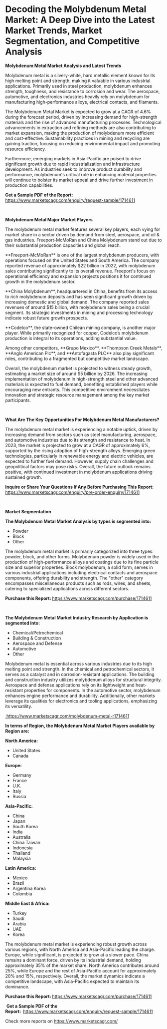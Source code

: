 <p><h1>Decoding the Molybdenum Metal Market: A Deep Dive into the Latest Market Trends, Market Segmentation, and Competitive Analysis</h1></p><p><strong>Molybdenum Metal Market Analysis and Latest Trends</strong></p>
<p><p>Molybdenum metal is a silvery-white, hard metallic element known for its high melting point and strength, making it valuable in various industrial applications. Primarily used in steel production, molybdenum enhances strength, toughness, and resistance to corrosion and wear. The aerospace, automotive, and electronics industries heavily rely on molybdenum for manufacturing high-performance alloys, electrical contacts, and filaments.</p><p>The Molybdenum Metal Market is expected to grow at a CAGR of 4.6% during the forecast period, driven by increasing demand for high-strength materials and the rise of advanced manufacturing processes. Technological advancements in extraction and refining methods are also contributing to market expansion, making the production of molybdenum more efficient and cost-effective. Sustainability practices in mining and recycling are gaining traction, focusing on reducing environmental impact and promoting resource efficiency.</p><p>Furthermore, emerging markets in Asia-Pacific are poised to drive significant growth due to rapid industrialization and infrastructure development. As industries seek to improve product durability and performance, molybdenum's critical role in enhancing material properties will continue to bolster its market appeal and drive further investment in production capabilities.</p></p>
<p><strong>Get a Sample PDF of the Report:&nbsp;</strong> <a href="https://www.marketscagr.com/enquiry/request-sample/1714611?utm_campaign=2485&utm_medium=2&utm_source=Github&utm_content=ia&utm_term=28032025&utm_id=molybdenum-metal">https://www.marketscagr.com/enquiry/request-sample/1714611</a></p>
<p>&nbsp;</p>
<p><strong>Molybdenum Metal Major Market Players</strong></p>
<p><p>The molybdenum metal market features several key players, each vying for market share in a sector driven by demand from steel, aerospace, and oil & gas industries. Freeport-McMoRan and China Molybdenum stand out due to their substantial production capacities and global reach.</p><p>**Freeport-McMoRan** is one of the largest molybdenum producers, with operations focused on the United States and South America. The company reported revenue of approximately $22 billion in 2022, with molybdenum sales contributing significantly to its overall revenue. Freeport's focus on operational efficiency and expansion projects positions it for continued growth in the molybdenum sector.</p><p>**China Molybdenum**, headquartered in China, benefits from its access to rich molybdenum deposits and has seen significant growth driven by increasing domestic and global demand. The company reported sales revenues of around $15 billion, with molybdenum sales being a crucial segment. Its strategic investments in mining and processing technology indicate robust future growth prospects.</p><p>**Codelco**, the state-owned Chilean mining company, is another major player. While primarily recognized for copper, Codelco’s molybdenum production is integral to its operations, adding substantial value. </p><p>Among other competitors, **Grupo Mexico**, **Thompson Creek Metals**, **Anglo American Plc**, and **Antofagasta PLC** also play significant roles, contributing to a fragmented but competitive market landscape.</p><p>Overall, the molybdenum market is projected to witness steady growth, estimating a market size of around $5 billion by 2026. The increasing implementation of molybdenum in high-strength steel and other advanced materials is expected to fuel demand, benefiting established players while encouraging new entrants. This competitive environment necessitates innovation and strategic resource management among the key market participants.</p></p>
<p>&nbsp;</p>
<p><strong>What Are The Key Opportunities For Molybdenum Metal Manufacturers?</strong></p>
<p><p>The molybdenum metal market is experiencing a notable uptick, driven by increasing demand from sectors such as steel manufacturing, aerospace, and automotive industries due to its strength and resistance to heat. In 2023, the market is projected to grow at a CAGR of approximately 6%, supported by the rising adoption of high-strength alloys. Emerging green technologies, particularly in renewable energy and electric vehicles, are expected to further fuel demand. However, supply chain challenges and geopolitical factors may pose risks. Overall, the future outlook remains positive, with continued investment in molybdenum applications driving sustained growth.</p></p>
<p><strong>Inquire or Share Your Questions If Any Before Purchasing This Report:</strong> <a href="https://www.marketscagr.com/enquiry/pre-order-enquiry/1714611?utm_campaign=2485&utm_medium=2&utm_source=Github&utm_content=ia&utm_term=28032025&utm_id=molybdenum-metal">https://www.marketscagr.com/enquiry/pre-order-enquiry/1714611</a></p>
<p>&nbsp;</p>
<p><strong>Market Segmentation</strong></p>
<p><strong>The Molybdenum Metal Market Analysis by types is segmented into:</strong></p>
<p><ul><li>Powder</li><li>Block</li><li>Other</li></ul></p>
<p><p>The molybdenum metal market is primarily categorized into three types: powder, block, and other forms. Molybdenum powder is widely used in the production of high-performance alloys and coatings due to its fine particle size and superior properties. Block molybdenum, a solid form, serves in various industrial applications including electrical contacts and aerospace components, offering durability and strength. The "other" category encompasses miscellaneous products such as rods, wires, and sheets, catering to specialized applications across different sectors.</p></p>
<p><strong>Purchase this Report:&nbsp;</strong><a href="https://www.marketscagr.com/purchase/1714611?utm_campaign=2485&utm_medium=2&utm_source=Github&utm_content=ia&utm_term=28032025&utm_id=molybdenum-metal">https://www.marketscagr.com/purchase/1714611</a></p>
<p>&nbsp;</p>
<p><strong>The Molybdenum Metal Market Industry Research by Application is segmented into:</strong></p>
<p><ul><li>Chemical/Petrochemical</li><li>Building & Construction</li><li>Aerospace and Defense</li><li>Automotive</li><li>Other</li></ul></p>
<p><p>Molybdenum metal is essential across various industries due to its high melting point and strength. In the chemical and petrochemical sectors, it serves as a catalyst and in corrosion-resistant applications. The building and construction industry utilizes molybdenum alloys for structural integrity. Aerospace and defense applications rely on its lightweight and heat-resistant properties for components. In the automotive sector, molybdenum enhances engine performance and durability. Additionally, other markets leverage its qualities for electronics and tooling applications, emphasizing its versatility.</p></p>
<p><a href="https://www.marketscagr.com/molybdenum-metal-r1714611?utm_campaign=2485&utm_medium=2&utm_source=Github&utm_content=ia&utm_term=28032025&utm_id=molybdenum-metal">&nbsp;https://www.marketscagr.com/molybdenum-metal-r1714611</a></p>
<p><strong>In terms of Region, the Molybdenum Metal Market Players available by Region are:</strong></p>
<p>
    <p> <strong> North America: </strong>
        <ul>
            <li>United States</li>
            <li>Canada</li>
        </ul>
        </p> 
    <p> <strong> Europe: </strong>
        <ul>
            <li>Germany</li>
            <li>France</li>
            <li>U.K.</li>
            <li>Italy</li>
            <li>Russia</li>
        </ul>
        </p> 
    <p> <strong> Asia-Pacific: </strong>
        <ul>
            <li>China</li>
            <li>Japan</li>
            <li>South Korea</li>
            <li>India</li>
            <li>Australia</li>
            <li>China Taiwan</li>
            <li>Indonesia</li>
            <li>Thailand</li>
            <li>Malaysia</li>
        </ul>
        </p> 
    <p> <strong> Latin America: </strong>
        <ul>
            <li>Mexico</li>
            <li>Brazil</li>
            <li>Argentina Korea</li>
            <li>Colombia</li>
        </ul>
        </p> 
    <p> <strong> Middle East & Africa: </strong>
        <ul>
            <li>Turkey</li>
            <li>Saudi</li>
            <li>Arabia</li>
            <li>UAE</li>
            <li>Korea</li>
        </ul>
    </p>
    </p>
<p><p>The molybdenum metal market is experiencing robust growth across various regions, with North America and Asia-Pacific leading the charge. Europe, while significant, is projected to grow at a slower pace. China remains a dominant force, driven by its industrial demand, holding approximately 35% of the market share. North America contributes around 25%, while Europe and the rest of Asia-Pacific account for approximately 20% and 15%, respectively. Overall, the market dynamics indicate a competitive landscape, with Asia-Pacific expected to maintain its dominance.</p></p>
<p><strong>Purchase this Report: </strong><a href="https://www.marketscagr.com/purchase/1714611?utm_campaign=2485&utm_medium=2&utm_source=Github&utm_content=ia&utm_term=28032025&utm_id=molybdenum-metal">https://www.marketscagr.com/purchase/1714611</a></p>
<p>&nbsp;<strong>Get a Sample PDF of the Report:&nbsp;&nbsp;</strong><a href="https://www.marketscagr.com/enquiry/request-sample/1714611?utm_campaign=2485&utm_medium=2&utm_source=Github&utm_content=ia&utm_term=28032025&utm_id=molybdenum-metal">https://www.marketscagr.com/enquiry/request-sample/1714611</a></p>
<p><strong></strong></p>
<p>Check more reports on <a href="https://www.marketscagr.com/?utm_campaign=2485&utm_medium=2&utm_source=Github&utm_content=ia&utm_term=28032025&utm_id=molybdenum-metal">https://www.marketscagr.com/</a></p>